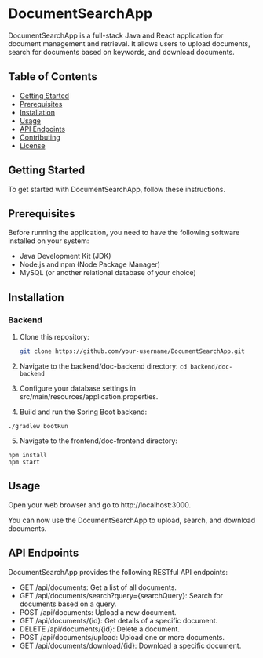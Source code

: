 # DocumentSearchApp

DocumentSearchApp is a full-stack Java and React application for document management and retrieval. It allows users to upload documents, search for documents based on keywords, and download documents.

## Table of Contents

- [Getting Started](#getting-started)
- [Prerequisites](#prerequisites)
- [Installation](#installation)
- [Usage](#usage)
- [API Endpoints](#api-endpoints)
- [Contributing](#contributing)
- [License](#license)

## Getting Started

To get started with DocumentSearchApp, follow these instructions.

## Prerequisites

Before running the application, you need to have the following software installed on your system:

- Java Development Kit (JDK)
- Node.js and npm (Node Package Manager)
- MySQL (or another relational database of your choice)

## Installation

### Backend

1. Clone this repository:

   ```bash
   git clone https://github.com/your-username/DocumentSearchApp.git
   ```

2. Navigate to the backend/doc-backend directory:
```cd backend/doc-backend```

3. Configure your database settings in src/main/resources/application.properties.

4. Build and run the Spring Boot backend:
  ```
  ./gradlew bootRun
  ```

5. Navigate to the frontend/doc-frontend directory:
```
npm install
npm start
```
## Usage
Open your web browser and go to http://localhost:3000.

You can now use the DocumentSearchApp to upload, search, and download documents.

## API Endpoints
DocumentSearchApp provides the following RESTful API endpoints:

- GET /api/documents: Get a list of all documents.
- GET /api/documents/search?query={searchQuery}: Search for documents based on a query.
- POST /api/documents: Upload a new document.
- GET /api/documents/{id}: Get details of a specific document.
- DELETE /api/documents/{id}: Delete a document.
- POST /api/documents/upload: Upload one or more documents.
- GET /api/documents/download/{id}: Download a specific document.
